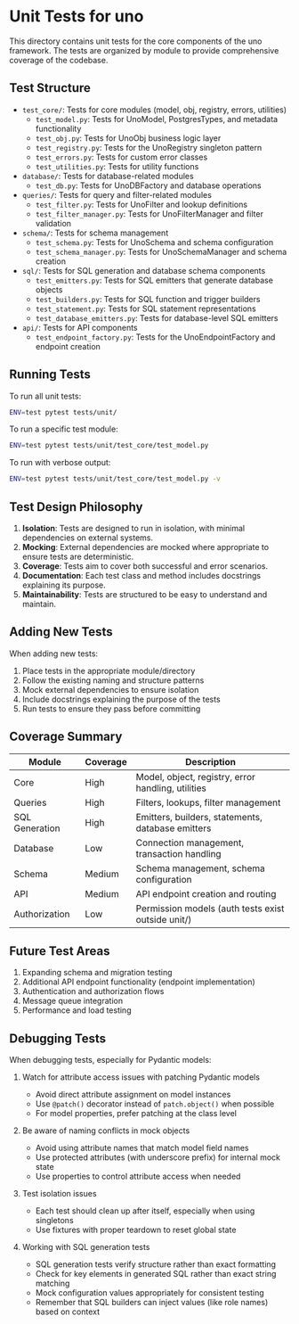 # Unit Tests for uno

This directory contains unit tests for the core components of the uno framework. The tests are organized by module to provide comprehensive coverage of the codebase.

## Test Structure

- `test_core/`: Tests for core modules (model, obj, registry, errors, utilities)
  - `test_model.py`: Tests for UnoModel, PostgresTypes, and metadata functionality
  - `test_obj.py`: Tests for UnoObj business logic layer
  - `test_registry.py`: Tests for the UnoRegistry singleton pattern
  - `test_errors.py`: Tests for custom error classes
  - `test_utilities.py`: Tests for utility functions
- `database/`: Tests for database-related modules
  - `test_db.py`: Tests for UnoDBFactory and database operations
- `queries/`: Tests for query and filter-related modules
  - `test_filter.py`: Tests for UnoFilter and lookup definitions
  - `test_filter_manager.py`: Tests for UnoFilterManager and filter validation
- `schema/`: Tests for schema management
  - `test_schema.py`: Tests for UnoSchema and schema configuration
  - `test_schema_manager.py`: Tests for UnoSchemaManager and schema creation
- `sql/`: Tests for SQL generation and database schema components
  - `test_emitters.py`: Tests for SQL emitters that generate database objects
  - `test_builders.py`: Tests for SQL function and trigger builders
  - `test_statement.py`: Tests for SQL statement representations
  - `test_database_emitters.py`: Tests for database-level SQL emitters
- `api/`: Tests for API components
  - `test_endpoint_factory.py`: Tests for the UnoEndpointFactory and endpoint creation

## Running Tests

To run all unit tests:

```bash
ENV=test pytest tests/unit/
```

To run a specific test module:

```bash
ENV=test pytest tests/unit/test_core/test_model.py
```

To run with verbose output:

```bash
ENV=test pytest tests/unit/test_core/test_model.py -v
```

## Test Design Philosophy

1. **Isolation**: Tests are designed to run in isolation, with minimal dependencies on external systems.
2. **Mocking**: External dependencies are mocked where appropriate to ensure tests are deterministic.
3. **Coverage**: Tests aim to cover both successful and error scenarios.
4. **Documentation**: Each test class and method includes docstrings explaining its purpose.
5. **Maintainability**: Tests are structured to be easy to understand and maintain.

## Adding New Tests

When adding new tests:

1. Place tests in the appropriate module/directory
2. Follow the existing naming and structure patterns
3. Mock external dependencies to ensure isolation
4. Include docstrings explaining the purpose of the tests
5. Run tests to ensure they pass before committing

## Coverage Summary

| Module          | Coverage | Description                                        |
|-----------------|----------|----------------------------------------------------|
| Core            | High     | Model, object, registry, error handling, utilities |
| Queries         | High     | Filters, lookups, filter management                |
| SQL Generation  | High     | Emitters, builders, statements, database emitters  |
| Database        | Low      | Connection management, transaction handling        |
| Schema          | Medium   | Schema management, schema configuration            |
| API             | Medium   | API endpoint creation and routing                  |
| Authorization   | Low      | Permission models (auth tests exist outside unit/) |

## Future Test Areas

1. Expanding schema and migration testing
2. Additional API endpoint functionality (endpoint implementation)
3. Authentication and authorization flows
4. Message queue integration
5. Performance and load testing

## Debugging Tests

When debugging tests, especially for Pydantic models:

1. Watch for attribute access issues with patching Pydantic models
   - Avoid direct attribute assignment on model instances
   - Use `@patch()` decorator instead of `patch.object()` when possible
   - For model properties, prefer patching at the class level

2. Be aware of naming conflicts in mock objects
   - Avoid using attribute names that match model field names
   - Use protected attributes (with underscore prefix) for internal mock state
   - Use properties to control attribute access when needed

3. Test isolation issues
   - Each test should clean up after itself, especially when using singletons
   - Use fixtures with proper teardown to reset global state
   
4. Working with SQL generation tests
   - SQL generation tests verify structure rather than exact formatting
   - Check for key elements in generated SQL rather than exact string matching
   - Mock configuration values appropriately for consistent testing
   - Remember that SQL builders can inject values (like role names) based on context